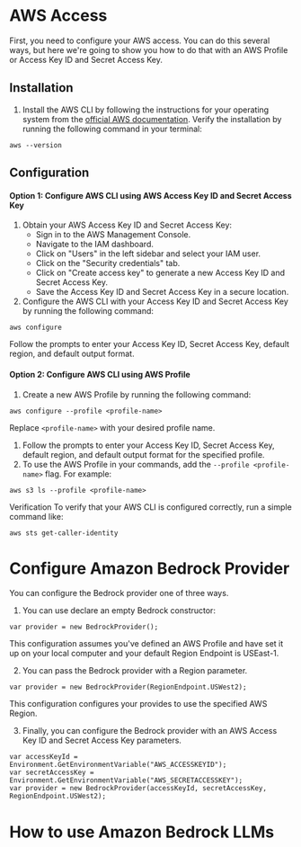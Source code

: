 # AWS Access
First, you need to configure your AWS access.  You can do this several ways, but here we're going to show you how to do that with an AWS Profile or Access Key ID and Secret Access Key.


## Installation

1. Install the AWS CLI by following the instructions for your operating system from the [official AWS documentation](https://docs.aws.amazon.com/cli/latest/userguide/getting-started-install.html).
Verify the installation by running the following command in your terminal:
```
aws --version
```

## Configuration

#### Option 1: Configure AWS CLI using AWS Access Key ID and Secret Access Key
1. Obtain your AWS Access Key ID and Secret Access Key:
    - Sign in to the AWS Management Console.
    - Navigate to the IAM dashboard.
    - Click on "Users" in the left sidebar and select your IAM user.
    - Click on the "Security credentials" tab.
    - Click on "Create access key" to generate a new Access Key ID and Secret Access Key.
    - Save the Access Key ID and Secret Access Key in a secure location.
1. Configure the AWS CLI with your Access Key ID and Secret Access Key by running the following command:
```
aws configure
```
Follow the prompts to enter your Access Key ID, Secret Access Key, default region, and default output format.

#### Option 2: Configure AWS CLI using AWS Profile
1. Create a new AWS Profile by running the following command:
```
aws configure --profile <profile-name>
```
Replace `<profile-name>` with your desired profile name.
1. Follow the prompts to enter your Access Key ID, Secret Access Key, default region, and default output format for the specified profile.
1. To use the AWS Profile in your commands, add the `--profile <profile-name>` flag. For example:
```
aws s3 ls --profile <profile-name>
```
Verification
To verify that your AWS CLI is configured correctly, run a simple command like:
```
aws sts get-caller-identity
```

# Configure Amazon Bedrock Provider

You can configure the Bedrock provider one of three ways.  
1. You can use declare an empty Bedrock constructor:
```
var provider = new BedrockProvider();
```
This configuration assumes you've defined an AWS Profile and have set it up on your local computer and your default Region Endpoint is USEast-1.

2. You can pass the Bedrock provider with a Region parameter.
```
var provider = new BedrockProvider(RegionEndpoint.USWest2);
```
This configuration configures your provides to use the specified AWS Region.

3. Finally, you can configure the Bedrock provider with an AWS Access Key ID and Secret Access Key parameters.
```
var accessKeyId = Environment.GetEnvironmentVariable("AWS_ACCESSKEYID");
var secretAccessKey = Environment.GetEnvironmentVariable("AWS_SECRETACCESSKEY");
var provider = new BedrockProvider(accessKeyId, secretAccessKey, RegionEndpoint.USWest2);
``` 

# How to use Amazon Bedrock LLMs

